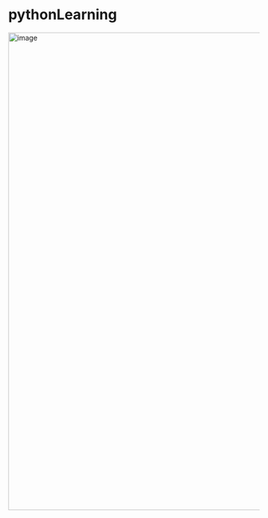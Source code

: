 # pythonLearning

<img width="959" alt="image" src="https://github.com/user-attachments/assets/702f8e7d-7de3-4cfc-891e-4b686b0db196" />
